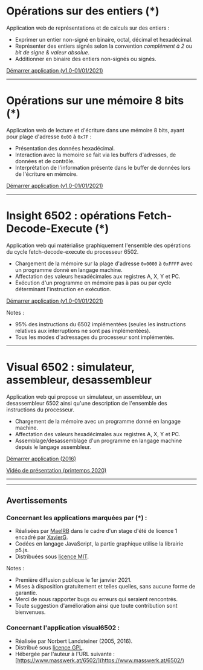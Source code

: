 # Opérations sur des entiers (*)

Application web de représentations et de calculs sur des entiers :

- Exprimer un entier non-signé en binaire, octal, décimal et hexadécimal. 
- Représenter des entiers signés selon la convention _complément à 2_ ou _bit de signe & valeur absolue_. 
- Additionner en binaire des entiers non-signés ou signés.

[Démarrer application (v1.0-01/01/2021)](https://xgandibleux.github.io/FctOrdinateurs/Converter/index.html)

***

# Opérations sur une mémoire 8 bits (*)

Application web de lecture et d'écriture dans une mémoire 8 bits, ayant pour plage d'adresse `0x00` à `0x7F` :

- Présentation des données hexadécimal.
- Interaction avec la memoire se fait via les buffers d'adresses, de données et de contrôle.
- Interprétation de l'information présente dans le buffer de données lors de l'écriture en mémoire.

[Démarrer application (v1.0-01/01/2021)](https://xgandibleux.github.io/FctOrdinateurs/Memoire/index.html)

***

# Insight 6502 : opérations Fetch-Decode-Execute (*)

Application web qui matérialise graphiquement l'ensemble des opérations du cycle fetch-decode-execute du processeur 6502.

- Chargement de la mémoire sur la plage d'adresse `0x0000` à `0xFFFF` avec un programme donné en langage machine.
- Affectation des valeurs hexadécimales aux registres A, X, Y et PC.
- Exécution d'un programme en mémoire pas à pas ou par cycle déterminant l'instruction en exécution.

[Démarrer application (v1.0-01/01/2021)](https://xgandibleux.github.io/FctOrdinateurs/Insight6502/index.html)

Notes :
- 95% des instructions du 6502 implémentées (seules les instructions relatives aux interruptions ne sont pas implémentées).
- Tous les modes d'adressages du processeur sont implémentés.

***

# Visual 6502 : simulateur, assembleur, desassembleur

Application web qui propose un simulateur, un assembleur, un desassembleur 6502 ainsi qu'une description de l'ensemble des instructions du processeur.

- Chargement de la mémoire avec un programme donné en langage machine.
- Affectation des valeurs hexadécimales aux registres A, X, Y et PC.
- Assemblage/desassemblage d'un programme en langage machine depuis le langage assembleur.

[Démarrer application (2016)](https://www.masswerk.at/6502/)

[Vidéo de présentation (printemps 2020)](https://mediaserver.univ-nantes.fr/videos/l1-cm-x12i020-video-11/)

***
***

## Avertissements 

### Concernant les applications marquées par (*) : 

- Réalisées par [MaelRB](https://github.com/MaelRB) dans le cadre d'un stage d'été de licence 1 encadré par [XavierG](https://github.com/xgandibleux).
- Codées en langage JavaScript, la partie graphique utilise la librairie p5.js.
- Distribuées sous [licence MIT](https://en.wikipedia.org/wiki/MIT_License).

Notes : 
- Première diffusion publique le 1er janvier 2021.
- Mises à disposition gratuitement et telles quelles, sans aucune forme de garantie. 
- Merci de nous rapporter bugs ou erreurs qui seraient rencontrés. 
- Toute suggestion d'amélioration ainsi que toute contribution sont bienvenues.

### Concernant l'application visual6502 :

- Réalisée par Norbert Landsteiner (2005, 2016).
- Distribué sous [licence GPL](https://en.wikipedia.org/wiki/GNU_General_Public_License).
- Hébergée par l'auteur à l'URL suivante : [https://www.masswerk.at/6502/](https://www.masswerk.at/6502/)

